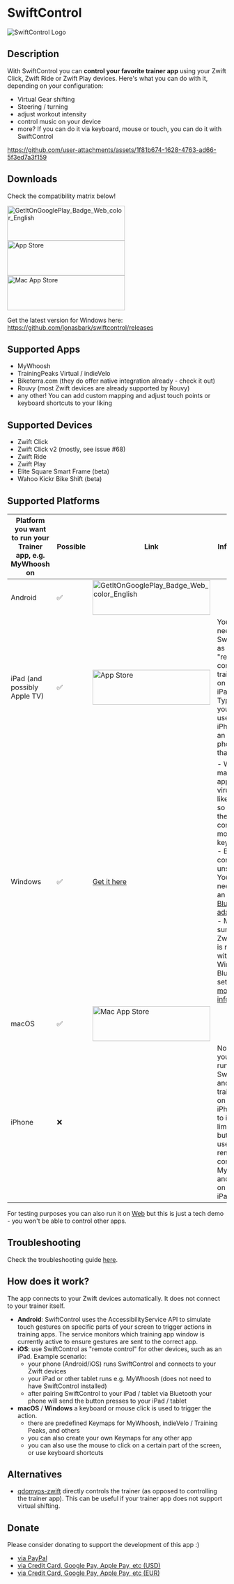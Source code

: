 # SwiftControl

<img src="logo.jpg" alt="SwiftControl Logo"/>

## Description

With SwiftControl you can **control your favorite trainer app** using your Zwift Click, Zwift Ride or Zwift Play devices. Here's what you can do with it, depending on your configuration:
- Virtual Gear shifting
- Steering / turning
- adjust workout intensity
- control music on your device
- more? If you can do it via keyboard, mouse or touch, you can do it with SwiftControl


https://github.com/user-attachments/assets/1f81b674-1628-4763-ad66-5f3ed7a3f159




## Downloads
Check the compatibility matrix below!

<a href="https://play.google.com/store/apps/details?id=de.jonasbark.swiftcontrol"><img width="270" height="80" alt="GetItOnGooglePlay_Badge_Web_color_English" src="https://github.com/user-attachments/assets/a059d5a1-2efb-4f65-8117-ef6a99823b21" /></a>
<a href="https://apps.apple.com/us/app/swiftcontrol/id6753721284?platform=iphone"><img width="270" height="80" alt="App Store" src="https://github.com/user-attachments/assets/c23f977a-48f6-4951-811e-ae530dbfa014" /></a>
<a href="https://apps.apple.com/us/app/swiftcontrol/id6753721284?platform=mac"><img width="270" height="80" alt="Mac App Store" src="https://github.com/user-attachments/assets/b3552436-409c-43b0-ba7d-b6a72ae30ff1" /></a>


Get the latest version for Windows here: https://github.com/jonasbark/swiftcontrol/releases

## Supported Apps
- MyWhoosh
- TrainingPeaks Virtual / indieVelo
- Biketerra.com (they do offer native integration already - check it out)
- Rouvy (most Zwift devices are already supported by Rouvy)
- any other! You can add custom mapping and adjust touch points or keyboard shortcuts to your liking

## Supported Devices
- Zwift Click
- Zwift Click v2 (mostly, see issue #68)
- Zwift Ride
- Zwift Play
- Elite Square Smart Frame (beta)
- Wahoo Kickr Bike Shift (beta)

## Supported Platforms

| Platform you want to run your Trainer app, e.g. MyWhoosh on | Possible | Link                                                                                                                                                                                                                                                        | Information                                                                                                                                                                                                                                                                                                                                                                                                                            |
|-------------------------------------------------------------|----------|-------------------------------------------------------------------------------------------------------------------------------------------------------------------------------------------------------------------------------------------------------------|----------------------------------------------------------------------------------------------------------------------------------------------------------------------------------------------------------------------------------------------------------------------------------------------------------------------------------------------------------------------------------------------------------------------------------------|
| Android                                                     | ✅        | <a href="https://play.google.com/store/apps/details?id=de.jonasbark.swiftcontrol"><img width="270" height="80" alt="GetItOnGooglePlay_Badge_Web_color_English" src="https://github.com/user-attachments/assets/a059d5a1-2efb-4f65-8117-ef6a99823b21" /></a> |                                                                                                                                                                                                                                                                                                                                                                                                                                        |
| iPad (and possibly Apple TV)                                | ✅        | <a href="https://apps.apple.com/us/app/swiftcontrol/id6753721284?platform=iphone"><img width="270" height="80" alt="App Store" src="https://github.com/user-attachments/assets/c23f977a-48f6-4951-811e-ae530dbfa014" /></a>                                 | You will need to use SwiftControl as a "remote" to control the trainer app on your iPad. Typically you would use an iPhone or an Android phone for that.                                                                                                                                                                                                                                                                               |
| Windows                                                     | ✅        | [Get it here](https://github.com/jonasbark/swiftcontrol/releases)                                                                                                                                                                       | - Windows may flag the app as virus. It likely does so because the app controls the mouse and keyboard.<br>- Bluetooth connection unstable? You may need to use an [external Bluetooth adapter](https://github.com/jonasbark/swiftcontrol/issues/14#issuecomment-3193839509).<br>- Make sure your Zwift device is not paired with Windows Bluetooth settings: [more information](https://github.com/jonasbark/swiftcontrol/issues/70). |
| macOS                                                       | ✅        | <a href="https://apps.apple.com/us/app/swiftcontrol/id6753721284?platform=mac"><img width="270" height="80" alt="Mac App Store" src="https://github.com/user-attachments/assets/b3552436-409c-43b0-ba7d-b6a72ae30ff1" /></a>                                |                                                                                                                                                                                                                                                                                                                                                                                                                                        |
| iPhone                                                      | ❌        |                                                                                                                                                                                                                                                             | Note that you can't run SwiftControl and your trainer app on the same iPhone due to iOS limitations, but you can use it to remotely control MyWhoosh and similar on e.g. an iPad.                                                                                                                                                                                                                                                      |


For testing purposes you can also run it on [Web](https://jonasbark.github.io/swiftcontrol/) but this is just a tech demo - you won't be able to control other apps.

## Troubleshooting
Check the troubleshooting guide [here](TROUBLESHOOTING.md).

## How does it work?
The app connects to your Zwift devices automatically. It does not connect to your trainer itself.

- **Android**: SwiftControl uses the AccessibilityService API to simulate touch gestures on specific parts of your screen to trigger actions in training apps. The service monitors which training app window is currently active to ensure gestures are sent to the correct app.
- **iOS**: use SwiftControl as "remote control" for other devices, such as an iPad. Example scenario:
  - your phone (Android/iOS) runs SwiftControl and connects to your Zwift devices
  - your iPad or other tablet runs e.g. MyWhoosh (does not need to have SwiftControl installed)
  - after pairing SwiftControl to your iPad / tablet via Bluetooth your phone will send the button presses to your iPad / tablet
- **macOS** / **Windows** a keyboard or mouse click is used to trigger the action. 
  - there are predefined Keymaps for MyWhoosh, indieVelo / Training Peaks, and others
  - you can also create your own Keymaps for any other app
  - you can also use the mouse to click on a certain part of the screen, or use keyboard shortcuts
</details>

## Alternatives
- [qdomyos-zwift](https://www.qzfitness.com/) directly controls the trainer (as opposed to controlling the trainer app). This can be useful if your trainer app does not support virtual shifting.

## Donate
Please consider donating to support the development of this app :)

- [via PayPal](https://paypal.me/boni)
- [via Credit Card, Google Pay, Apple Pay, etc (USD)](https://donate.stripe.com/8x24gzc5c4ZE3VJdt36J201)
- [via Credit Card, Google Pay, Apple Pay, etc (EUR)](https://donate.stripe.com/9B6aEX0muajY8bZ1Kl6J200)
